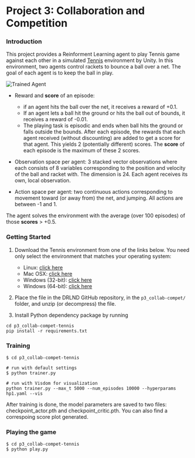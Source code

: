 [//]: # (Image References)

[image1]: https://user-images.githubusercontent.com/10624937/42135623-e770e354-7d12-11e8-998d-29fc74429ca2.gif "Trained Agent"
[image2]: https://user-images.githubusercontent.com/10624937/42135622-e55fb586-7d12-11e8-8a54-3c31da15a90a.gif "Soccer"


# Project 3: Collaboration and Competition

### Introduction

This project provides a Reinforment Learning agent to play Tennis game against each other in a simulated [Tennis](https://github.com/Unity-Technologies/ml-agents/blob/master/docs/Learning-Environment-Examples.md#tennis) environment by Unity. In this environment, two agents control rackets to bounce a ball over a net. The goal of each agent is to keep the ball in play.

![Trained Agent][image1]

- Reward and **score** of an episode:
    - if an agent hits the ball over the net, it receives a reward of +0.1.  
    - If an agent lets a ball hit the ground or hits the ball out of bounds, it receives a reward of -0.01. 
    - The playing task is episodic and ends when ball hits the ground or falls outside the bounds. After each episode, the rewards that each agent received (without discounting) are added to get a score for that agent. This yields 2 (potentially different) scores. The **score** of each episode is the maximum of these 2 scores. 

- Observation space per agent: 3 stacked vector observations where each consists of 8 variables corresponding to the position and velocity of the ball and racket with. The dimension is 24. Each agent receives its own, local observation.  

- Action space per agent: two continuous actions corresponding to movement toward (or away from) the net, and jumping. All actions are between -1 and 1.

The agent solves the environment with the average (over 100 episodes) of those **scores** > +0.5. 

### Getting Started

1. Download the Tennis environment from one of the links below.  You need only select the environment that matches your operating system:
    - Linux: [click here](https://s3-us-west-1.amazonaws.com/udacity-drlnd/P3/Tennis/Tennis_Linux.zip)
    - Mac OSX: [click here](https://s3-us-west-1.amazonaws.com/udacity-drlnd/P3/Tennis/Tennis.app.zip)
    - Windows (32-bit): [click here](https://s3-us-west-1.amazonaws.com/udacity-drlnd/P3/Tennis/Tennis_Windows_x86.zip)
    - Windows (64-bit): [click here](https://s3-us-west-1.amazonaws.com/udacity-drlnd/P3/Tennis/Tennis_Windows_x86_64.zip)
    

2. Place the file in the DRLND GitHub repository, in the `p3_collab-compet/` folder, and unzip (or decompress) the file. 

3. Install Python dependency package by running
```
cd p3_collab-compet-tennis
pip install -r requirements.txt
```

### Training

```
$ cd p3_collab-compet-tennis

# run with default settings
$ python trainer.py 

# run with Visdom for visualization
python trainer.py --max_t 5000 --num_episodes 10000 --hyperparams hp1.yaml --vis
```
After training is done, the model parameters are saved to two files: checkpoint_actor.pth and checkpoint_critic.pth. You can also find a correspoing score plot generated.

### Playing the game

```
$ cd p3_collab-compet-tennis
$ python play.py 
```

